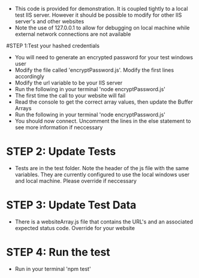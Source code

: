 * This code is provided for demonstration. It is coupled tightly to a local test IIS server. 
However it should be possible to modify for other IIS server's and other websites
* Note the use of 127.0.0.1 to allow for debugging on local machine while external network connections are not available

#STEP 1:Test your hashed credentials 
* You will need to generate an encrypted password for your test windows user
* Modify the file called 'encryptPassword.js'. Modify the first lines accordingly
* Modify the url variable to be your IIS server
* Run the following in your terminal 'node encryptPassword.js'
* The first time the call to your website will fail
* Read the console to get the correct array values, then update the Buffer Arrays
* Run the following in your terminal 'node encryptPassword.js'
* You should now connect. Uncomment the lines in the else statement to see more information if neccessary

# STEP 2: Update Tests
* Tests are in the test folder. Note the header of the js file with the same variables. They are currently configured to use the local windows user and local machine. Please override if neccessary

# STEP 3: Update Test Data
* There is a websiteArray.js file that contains the URL's and an associated expected status code. Override for your website

# STEP 4: Run the test
* Run in your terminal 'npm test'